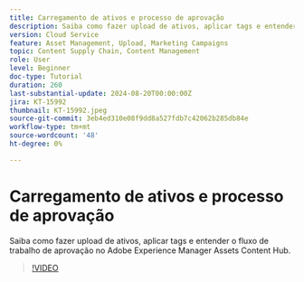 ```yaml
---
title: Carregamento de ativos e processo de aprovação
description: Saiba como fazer upload de ativos, aplicar tags e entender o fluxo de trabalho de aprovação no Adobe Experience Manager Assets Content Hub.
version: Cloud Service
feature: Asset Management, Upload, Marketing Campaigns
topic: Content Supply Chain, Content Management
role: User
level: Beginner
doc-type: Tutorial
duration: 260
last-substantial-update: 2024-08-20T00:00:00Z
jira: KT-15992
thumbnail: KT-15992.jpeg
source-git-commit: 3eb4ed310e08f9dd8a527fdb7c42062b285db84e
workflow-type: tm+mt
source-wordcount: '48'
ht-degree: 0%

---
```



# Carregamento de ativos e processo de aprovação

Saiba como fazer upload de ativos, aplicar tags e entender o fluxo de trabalho de aprovação no Adobe Experience Manager Assets Content Hub.

>[!VIDEO](https://video.tv.adobe.com/v/3432980/?learn=on)
